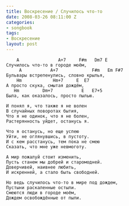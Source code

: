 ```yaml
---
title: Воскресение / Случилось что-то
date: 2008-03-26 08:11:00 Z
categories:
- songbook
tags:
- Воскресение
layout: post
---
```


		A               A+7     F#m   Dm7 E
	Случилось что-то в городе моём,
		 A           A+7             F#m   Em F#7
	Бульвары встрепенулись, словно крылья,
		Hm            Hm+7     E  E7
	А просто скука, смытая дождём,
	   Hm         Dm+7           E   E7+5
	Была, как оказалось, просто пылью.

	И понял я, что также я не волен
	В случайных поворотах бытия,
	Что я не одинок, что я не болен,
	Растерянность уйдет, останусь я.

	Что я останусь, но еще успею
	Уйти, не оглянувшись, в пустоту.
	И с кем расстанусь, тем пока не смею
	Сказать, что мне уже невмоготу.

	А мир пожалуй стоит изменить,
	Пусть станем мы добрей и старомодней.
	Доверчивей, наивнее любить,
	И искренней, а стало быть свободней.

	Но ведь случилось что-то в мире под дождем,
	Пустыни раскаленные остыли.
	Смеются люди в городе моём,
	Дождем освобождённые от пыли.

